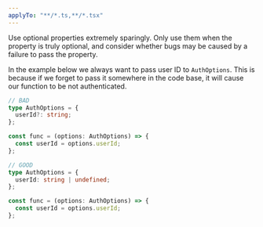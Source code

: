 ```yaml
---
applyTo: "**/*.ts,**/*.tsx"
---
```


Use optional properties extremely sparingly. Only use them when the property is
truly optional, and consider whether bugs may be caused by a failure to pass the
property.

In the example below we always want to pass user ID to `AuthOptions`. This is
because if we forget to pass it somewhere in the code base, it will cause our
function to be not authenticated.

```ts
// BAD
type AuthOptions = {
  userId?: string;
};

const func = (options: AuthOptions) => {
  const userId = options.userId;
};
```

```ts
// GOOD
type AuthOptions = {
  userId: string | undefined;
};

const func = (options: AuthOptions) => {
  const userId = options.userId;
};
```
